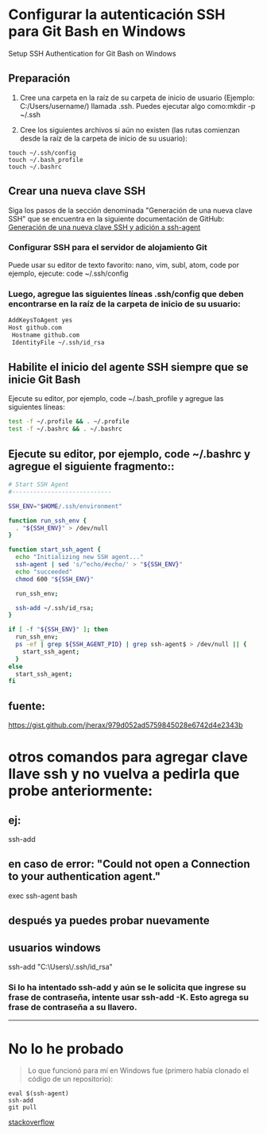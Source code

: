 
# Configurar la autenticación SSH para Git Bash en Windows
Setup SSH Authentication for Git Bash on Windows

## Preparación
1. Cree una carpeta en la raíz de su carpeta de inicio de usuario (Ejemplo: C:/Users/username/) llamada .ssh.
Puedes ejecutar algo como:mkdir -p ~/.ssh

2. Cree los siguientes archivos si aún no existen (las rutas comienzan desde la raíz de la carpeta de inicio de su usuario):
```
touch ~/.ssh/config
touch ~/.bash_profile
touch ~/.bashrc
```

## Crear una nueva clave SSH
Siga los pasos de la sección denominada "Generación de una nueva clave SSH" que se encuentra en la siguiente documentación de GitHub: [Generación de una nueva clave SSH y adición a ssh-agent](https://help.github.com/articles/generating-a-new-ssh-key-and-adding-it-to-the-ssh-agent/#platform-windows)


### Configurar SSH para el servidor de alojamiento Git
Puede usar su editor de texto favorito: nano, vim, subl, atom, code
por ejemplo, ejecute: 
code ~/.ssh/config

### Luego, agregue las siguientes líneas .ssh/config que deben encontrarse en la raíz de la carpeta de inicio de su usuario:

```bash
AddKeysToAgent yes
Host github.com
 Hostname github.com
 IdentityFile ~/.ssh/id_rsa
```

## Habilite el inicio del agente SSH siempre que se inicie Git Bash
Ejecute su editor, por ejemplo, code ~/.bash_profile y agregue las siguientes líneas:

```bash
test -f ~/.profile && . ~/.profile
test -f ~/.bashrc && . ~/.bashrc
```

## Ejecute su editor, por ejemplo, code ~/.bashrc y agregue el siguiente fragmento::
```bash
# Start SSH Agent
#----------------------------

SSH_ENV="$HOME/.ssh/environment"

function run_ssh_env {
  . "${SSH_ENV}" > /dev/null
}

function start_ssh_agent {
  echo "Initializing new SSH agent..."
  ssh-agent | sed 's/^echo/#echo/' > "${SSH_ENV}"
  echo "succeeded"
  chmod 600 "${SSH_ENV}"

  run_ssh_env;

  ssh-add ~/.ssh/id_rsa;
}

if [ -f "${SSH_ENV}" ]; then
  run_ssh_env;
  ps -ef | grep ${SSH_AGENT_PID} | grep ssh-agent$ > /dev/null || {
    start_ssh_agent;
  }
else
  start_ssh_agent;
fi
```
## fuente:
https://gist.github.com/jherax/979d052ad5759845028e6742d4e2343b



# otros comandos para agregar clave llave ssh y no vuelva a pedirla que probe anteriormente:
## ej:
ssh-add

## en caso de error: "Could not open a Connection to your authentication agent."
exec ssh-agent bash
## después ya puedes probar nuevamente

## usuarios windows
ssh-add "C:\\Users\\<your user>/.ssh/id_rsa"


### Si lo ha intentado ssh-add y aún se le solicita que ingrese su frase de contraseña, intente usar ssh-add -K. Esto agrega su frase de contraseña a su llavero.

---
# No lo he probado
> Lo que funcionó para mí en Windows fue (primero había clonado el código de un repositorio):
```
eval $(ssh-agent)
ssh-add 
git pull
``` 
[stackoverflow](https://stackoverflow.com/questions/10032461/git-keeps-asking-me-for-my-ssh-key-passphrase)